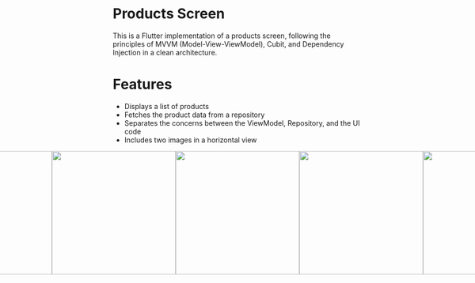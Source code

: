 # Products Screen
This is a Flutter implementation of a products screen, following the principles of MVVM (Model-View-ViewModel), Cubit, and Dependency Injection in a clean architecture.

# Features
- Displays a list of products
- Fetches the product data from a repository
- Separates the concerns between the ViewModel, Repository, and the UI code
- Includes two images in a horizontal view

<div style="display: flex; justify-content: center;">
  
  <img src="https://github.com/user-attachments/assets/fd9c3e45-5a2e-4ed5-a050-b4a088afabd2" width="250" />
  <img src="https://github.com/user-attachments/assets/c6e942cb-de43-43a4-ac8e-2b47ea32b75e" width="250" />
  <img src="https://github.com/user-attachments/assets/12a36876-19ee-424a-8fef-edd7170a6a4c" width="250" />
  <img src="https://github.com/user-attachments/assets/a08477a5-9f6c-46f7-806a-e9a7c6126674" width="250" />
  <img src="https://github.com/user-attachments/assets/f8c81952-a0ca-4cfa-bee1-92de8a0b92df" width="250" />
  
</div>
